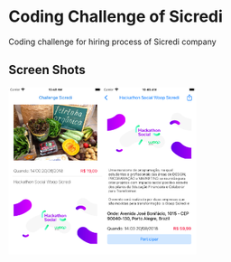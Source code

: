 # Coding Challenge of Sicredi

Coding challenge for hiring process of Sicredi company

## Screen Shots

<img src="https://github.com/josiasfabricio/challenge-sicredi/blob/master/ScreenShots/screen-shot-1.png" width=33% height=33%><img src="https://github.com/josiasfabricio/challenge-sicredi/blob/master/ScreenShots/screen-shot-2.png" width=33% height=33%>
